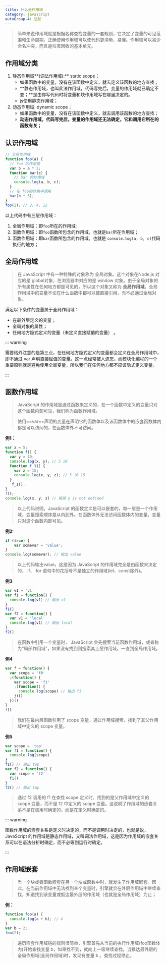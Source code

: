 ```yaml
---
title: 什么是作用域
category: javascript
autoGroup-4: 进阶
---
```


> 简单来说作用域就是根据名称查找变量的一套规则，它决定了变量的可见范围和生命周期，正确使用作用域可以使代码更清晰、易懂。作用域可以减少命名冲突，而且是垃圾回收的基本单元。  

## 作用域分类

1. 静态作用域**(词法作用域):** static scope；
   - 如果函数中的变量，没有在该函数中定义，就去定义该函数的地方查找；
   - **静态作用域，也叫此法作用域，代码写完后，变量的作用域就已确定不变；**是由你写代码时将变量和块作用域写在哪里决定的。
   - js使用静态作用域；
2. 动态作用域: dynamic scope；
   - 如果函数中的变量，没有在该函数中定义，就去调用该函数的地方查找；
   - **动态作用域，代码写完后，变量的作用域还无法确定，它和调用它所在的函数有关；**

## 认识作用域

```javascript
// 全局作用域
function foo(a) {
  // foo 的作用域
  var b = a * 2;
  function bar(c) {
    // bar 的作用域
    console.log(a, b, c);
  }
  // 在 foo的作用中调用
  bar(b * 3);
}
foo(2); // 2, 4, 12
```

以上代码中有三层作用域：

1. 全局作用域：即`foo`所在的作用域;
2. 函数作用域：即`foo`函数所包含的作用域，也就是`bar`所在作用域；
3. 函数作用域：即`bar`函数所包含的作用域，也就是 `console.log(a, b, c)`代码执行的地方；

## 全局作用域

> 在 JavaScript 中有一种特殊的对象称为 全局对象。这个对象在Node.js 对应的是 global对象，在浏览器中对应的是 window 对象。由于全局对象的所有属性在任何地方都是可见的，所以这个对象又称为 **全局作用域**。全局作用域中的变量不论在什么函数中都可以被直接引用，而不必通过全局对象。  

满足以下条件的变量属于全局作用域：  

- 在最外层定义的变量；  
- 全局对象的属性；  
- 任何地方隐式定义的变量（未定义直接赋值的变量）  。

::: warning 

需要格外注意的是第三点，在任何地方隐式定义的变量都会定义在全局作用域中，即不通过 var 声明直接赋值的变量。这一点经常被人遗忘，而模块化编程的一个重要原则就是避免使用全局变量，所以我们在任何地方都不应该隐式定义变量。  

:::

## 函数作用域

> JavaScript 的作用域是通过函数来定义的，在一个函数中定义的变量只对这个函数内部可见，我们称为函数作用域。  
>
> 使用==var==声明的变量在声明它的函数体以及该函数体中的嵌套函数体内都是可以访问的，在函数体外不可访问。

**例1：**

```javascript
var x = 5;
function f() {
  var y = 10;
  console.log(x, y); // 5 10
  function f_1() {
    var z = 15;
    console.log(x, y, z); // 5 10 15
  }
   f_1();
}
f();
console.log(x, y, z) // 报错 y is not defined
```

> 以上代码说明，JavaScript 的函数定义是可以嵌套的，每一层是一个作用域，变量搜索顺序是从内到外。在函数体外无法访问函数体内的变量，变量只对这个函数内部可见。

**例2:** 

```javascript
if (true) {
	var somevar = 'value';
}
console.log(somevar); // 输出 value
```

> 以上代码输出value，这是因为 JavaScript 的作用域完全是由函数来决定的， if、 for 语句中的花括号不是独立的作用域(let、const除外)。  

**例3**

```javascript
var v1 = 'v1'
var f1 = function() {
  console.log(v1) // 输出 v1
}
f1()
var f2 = function() {
  var v1 = 'local'
  console.log(v1) // 输出 local
}
f2()
```

> 在函数中引用一个变量时， JavaScript 会先搜索当前函数作用域，或者称为“局部作用域”，如果没有找到则搜索其上层作用域，一直到全局作用域。  

**例4**

```javascript
var f = function() {
  var scope = 'f0'
  ;(function() {
    var scope = 'f1'
    ;(function() {
      console.log(scope) // 输出 f1
    })()
  })()
}
f()
```

> 我们在最内层函数引用了 scope 变量，通过作用域搜索，找到了其父作用域中定义的 scope 变量。  

**例5**

```javascript
var scope = 'top'
var f1 = function() {
  console.log(scope)
}
f1() // 输出 top
var f2 = function() {
  var scope = 'f2'
  f1()
}
f2() // 输出 top
```

> 通过 f2 调用的 f1 在查找 scope 定义时，找到的是父作用域中定义的 scope 变量，而不是 f2 中定义的 scope 变量。这说明了作用域的嵌套关系不是在调用时确定的，而是在定义时确定的。  

::: warning 

函数作用域的嵌套关系是定义时决定的，而不是调用时决定的，也就是说， JavaScript 的作用域是静态作用域，又叫词法作用域，这是因为作用域的嵌套关系可以在语法分析时确定，而不必等到运行时确定。  

:::

## 作用域嵌套

> 当一个块或者函数嵌套在另一个块或函数中时，就发生了作用域嵌套。因此，在当前作用域中无法找到某个变量时，引擎就会在外层作用域中继续查找，知道找到该变量或抵达最外层的作用域（也就是全局作用域）为止；

**例：**

```javascript
function foo(a) {
  console.log(a + b); // 4
}
var b = 2;
foo(2);
```

> 遍历嵌套作用域链的规则很简单，引擎首先从当前的执行作用域(foo函数体内)开始查找变量 b，如果找不到，就向上一级继续查找，当抵达最外层的全局作用域(全局作用域)时，发现有变量 b 。查找过程停止。

